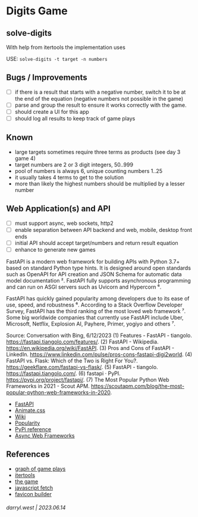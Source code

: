 # Digits Game

## solve-digits

With help from itertools the implementation uses 

USE: `solve-digits -t target -n numbers`

## Bugs / Improvements

* [ ] if there is a result that starts with a negative number, switch it to be at the end of the equation (negative numbers not possible in the game)
* [ ] parse and group the result to ensure it works correctly with the game.
* [ ] should create a UI for this app
* [ ] should log all results to keep track of game plays

## Known

* large targets sometimes require three terms as products (see day 3 game 4)
* target numbers are 2 or 3 digit integers, 50..999
* pool of numbers is always 6, unique counting numbers 1..25
* it usually takes 4 terms to get to the solution
* more than likely the highest numbers should be multiplied by a lesser number

## Web Application(s) and API

* [ ] must support async, web sockets, http2
* [ ] enable separation between API backend and web, mobile, desktop front ends
* [ ] initial API should accept target/numbers and return result equation
* [ ] enhance to generate new games

FastAPI is a modern web framework for building APIs with Python 3.7+ based on standard Python type hints. It is designed around open standards such as OpenAPI for API creation and JSON Schema for automatic data model documentation ². FastAPI fully supports asynchronous programming and can run on ASGI servers such as Uvicorn and Hypercorn ⁶.

FastAPI has quickly gained popularity among developers due to its ease of use, speed, and robustness ⁶. According to a Stack Overflow Developer Survey, FastAPI has the third ranking of the most loved web framework ⁷. Some big worldwide companies that currently use FastAPI include Uber, Microsoft, Netflix, Explosion AI, Payhere, Primer, yogiyo and others ⁷.


Source: Conversation with Bing, 6/12/2023
(1) Features - FastAPI - tiangolo. https://fastapi.tiangolo.com/features/.
(2) FastAPI - Wikipedia. https://en.wikipedia.org/wiki/FastAPI.
(3) Pros and Cons of FastAPI - LinkedIn. https://www.linkedin.com/pulse/pros-cons-fastapi-digi2world.
(4) FastAPI vs. Flask: Which of the Two is Right For You?. https://geekflare.com/fastapi-vs-flask/.
(5) FastAPI - tiangolo. https://fastapi.tiangolo.com/.
(6) fastapi · PyPI. https://pypi.org/project/fastapi/.
(7) The Most Popular Python Web Frameworks in 2021 - Scout APM. https://scoutapm.com/blog/the-most-popular-python-web-frameworks-in-2020.

* [FastAPI](https://fastapi.tiangolo.com/)
* [Animate.css](https://animate.style/)
* [Wiki](https://en.wikipedia.org/wiki/FastAPI)
* [Popularity](https://www.linkedin.com/pulse/pros-cons-fastapi-digi2world)
* [PyPi reference](https://www.linkedin.com/pulse/pros-cons-fastapi-digi2world)
* [Async Web Frameworks](https://geekflare.com/python-asynchronous-web-frameworks/)

## References

* [graph of game plays](https://www.desmos.com/calculator/gsozkpvp6o)
* [itertools](https://docs.python.org/3/library/itertools.html)
* [the game](https://www.nytimes.com/games/digits)
* [javascript fetch](https://javascript.info/fetch)
* [favicon builder](https://favicon.io/favicon-generator/)

###### darryl.west | 2023.06.14
